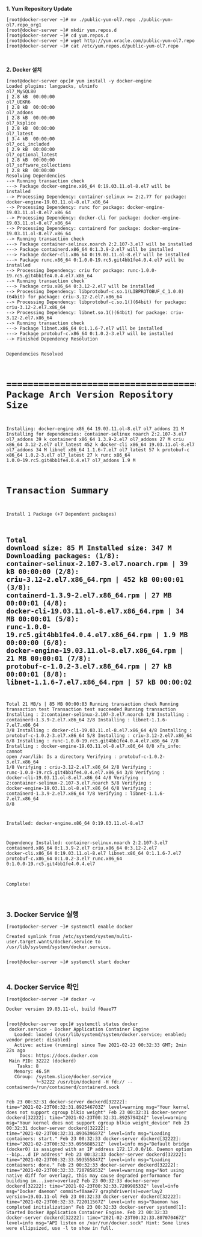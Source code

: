 <p></p>
<p><strong>1. Yum Repository Update</strong></p>
<div class="language-plaintext highlighter-rouge">
<div class="highlight">
<pre class="highlight"><code>[root@docker-server ~]# mv ./public-yum-ol7.repo ./public-yum-ol7.repo_org1
[root@docker-server ~]# mkdir yum.repos.d
[root@docker-server ~]# cd yum.repos.d
[root@docker-server ~]# wget http://yum.oracle.com/public-yum-ol7.repo
[root@docker-server ~]# cat /etc/yum.repos.d/public-yum-ol7.repo
</code></pre>
</div>
</div>
<p>&nbsp;</p>
<p><strong>2. Docker 설치 </strong></p>
<div class="language-plaintext highlighter-rouge">
<div class="highlight">
<pre class="highlight"><code>[root@docker-server opc]# yum install -y docker-engine
Loaded plugins: langpacks, ulninfo
ol7_MySQL80                                                                                                                                                                            | 2.8 kB  00:00:00
ol7_UEKR6                                                                                                                                                                              | 2.8 kB  00:00:00
ol7_addons                                                                                                                                                                             | 2.8 kB  00:00:00
ol7_ksplice                                                                                                                                                                            | 2.8 kB  00:00:00
ol7_latest                                                                                                                                                                             | 3.4 kB  00:00:00
ol7_oci_included                                                                                                                                                                       | 2.9 kB  00:00:00
ol7_optional_latest                                                                                                                                                                    | 2.8 kB  00:00:00
ol7_software_collections                                                                                                                                                               | 2.8 kB  00:00:00
Resolving Dependencies
--> Running transaction check
---> Package docker-engine.x86_64 0:19.03.11.ol-8.el7 will be installed
--> Processing Dependency: container-selinux >= 2:2.77 for package: docker-engine-19.03.11.ol-8.el7.x86_64
--> Processing Dependency: runc for package: docker-engine-19.03.11.ol-8.el7.x86_64
--> Processing Dependency: docker-cli for package: docker-engine-19.03.11.ol-8.el7.x86_64
--> Processing Dependency: containerd for package: docker-engine-19.03.11.ol-8.el7.x86_64
--> Running transaction check
---> Package container-selinux.noarch 2:2.107-3.el7 will be installed
---> Package containerd.x86_64 0:1.3.9-2.el7 will be installed
---> Package docker-cli.x86_64 0:19.03.11.ol-8.el7 will be installed
---> Package runc.x86_64 0:1.0.0-19.rc5.git4bb1fe4.0.4.el7 will be installed
--> Processing Dependency: criu for package: runc-1.0.0-19.rc5.git4bb1fe4.0.4.el7.x86_64
--> Running transaction check
---> Package criu.x86_64 0:3.12-2.el7 will be installed
--> Processing Dependency: libprotobuf-c.so.1(LIBPROTOBUF_C_1.0.0)(64bit) for package: criu-3.12-2.el7.x86_64
--> Processing Dependency: libprotobuf-c.so.1()(64bit) for package: criu-3.12-2.el7.x86_64
--> Processing Dependency: libnet.so.1()(64bit) for package: criu-3.12-2.el7.x86_64
--> Running transaction check
---> Package libnet.x86_64 0:1.1.6-7.el7 will be installed
---> Package protobuf-c.x86_64 0:1.0.2-3.el7 will be installed
--> Finished Dependency Resolution

Dependencies Resolved

============================================================================================================================
 Package                       Arch          Version                                 Repository                 Size
============================================================================================================================
Installing:
 docker-engine                 x86_64        19.03.11.ol-8.el7                       ol7_addons                  21 M
Installing for dependencies:
 container-selinux             noarch        2:2.107-3.el7                           ol7_addons                  39 k
 containerd                    x86_64        1.3.9-2.el7                             ol7_addons                  27 M
 criu                          x86_64        3.12-2.el7                              ol7_latest                 452 k
 docker-cli                    x86_64        19.03.11.ol-8.el7                       ol7_addons                  34 M
 libnet                        x86_64        1.1.6-7.el7                             ol7_latest                  57 k
 protobuf-c                    x86_64        1.0.2-3.el7                             ol7_latest                  27 k
 runc                          x86_64        1.0.0-19.rc5.git4bb1fe4.0.4.el7         ol7_addons                 1.9 M

Transaction Summary
============================================================================================================================
Install  1 Package (+7 Dependent packages)

Total download size: 85 M
Installed size: 347 M
Downloading packages:
(1/8): container-selinux-2.107-3.el7.noarch.rpm                                                                                                                                        |  39 kB  00:00:00
(2/8): criu-3.12-2.el7.x86_64.rpm                                                                                                                                                      | 452 kB  00:00:01
(3/8): containerd-1.3.9-2.el7.x86_64.rpm                                                                                                                                               |  27 MB  00:00:01
(4/8): docker-cli-19.03.11.ol-8.el7.x86_64.rpm                                                                                                                                         |  34 MB  00:00:01
(5/8): runc-1.0.0-19.rc5.git4bb1fe4.0.4.el7.x86_64.rpm                                                                                                                                 | 1.9 MB  00:00:00
(6/8): docker-engine-19.03.11.ol-8.el7.x86_64.rpm                                                                                                                                      |  21 MB  00:00:01
(7/8): protobuf-c-1.0.2-3.el7.x86_64.rpm                                                                                                                                               |  27 kB  00:00:01
(8/8): libnet-1.1.6-7.el7.x86_64.rpm                                                                                                                                                   |  57 kB  00:00:02
-----------------------------------------------------------------------------------------------------------------------
Total                                                                                        21 MB/s |  85 MB  00:00:03
Running transaction check
Running transaction test
Transaction test succeeded
Running transaction
  Installing : 2:container-selinux-2.107-3.el7.noarch                                                                                                                                                     1/8
  Installing : containerd-1.3.9-2.el7.x86_64                                                                                                                                                              2/8
  Installing : libnet-1.1.6-7.el7.x86_64                                                                                                                                                                  3/8
  Installing : docker-cli-19.03.11.ol-8.el7.x86_64                                                                                                                                                        4/8
  Installing : protobuf-c-1.0.2-3.el7.x86_64                                                                                                                                                              5/8
  Installing : criu-3.12-2.el7.x86_64                                                                                                                                                                     6/8
  Installing : runc-1.0.0-19.rc5.git4bb1fe4.0.4.el7.x86_64                                                                                                                                                7/8
  Installing : docker-engine-19.03.11.ol-8.el7.x86_64                                                                                                                                                     8/8
xfs_info: cannot open /var/lib: Is a directory
  Verifying  : protobuf-c-1.0.2-3.el7.x86_64                                                                                                                                                              1/8
  Verifying  : criu-3.12-2.el7.x86_64                                                                                                                                                                     2/8
  Verifying  : runc-1.0.0-19.rc5.git4bb1fe4.0.4.el7.x86_64                                                                                                                                                3/8
  Verifying  : docker-cli-19.03.11.ol-8.el7.x86_64                                                                                                                                                        4/8
  Verifying  : 2:container-selinux-2.107-3.el7.noarch                                                                                                                                                     5/8
  Verifying  : docker-engine-19.03.11.ol-8.el7.x86_64                                                                                                                                                     6/8
  Verifying  : containerd-1.3.9-2.el7.x86_64                                                                                                                                                              7/8
  Verifying  : libnet-1.1.6-7.el7.x86_64                                                                                                                                                                  8/8

Installed:
  docker-engine.x86_64 0:19.03.11.ol-8.el7

Dependency Installed:
  container-selinux.noarch 2:2.107-3.el7        containerd.x86_64 0:1.3.9-2.el7 criu.x86_64 0:3.12-2.el7 docker-cli.x86_64 0:19.03.11.ol-8.el7 libnet.x86_64 0:1.1.6-7.el7 protobuf-c.x86_64 0:1.0.2-3.el7
  runc.x86_64 0:1.0.0-19.rc5.git4bb1fe4.0.4.el7

Complete!
</code></pre>
</div>
</div>
<p>&nbsp;</p>
<p><strong><font size="4">3. Docker Service 실행</font></strong></p>
<pre class="highlight"><code>[root@docker-server ~]# systemctl enable docker
<p>Created symlink from /etc/systemd/system/multi-user.target.wants/docker.service to /usr/lib/systemd/system/docker.service.</p>
[root@docker-server ~]# systemctl start docker
</code></pre>
<p>&nbsp;</p>
<p><strong><font size="4">4. Docker Service 확인</font></strong></p>
<pre class="highlight"><code>[root@docker-server ~]# docker -v
<p>Docker version 19.03.11-ol, build f0aae77<p>
[root@docker-server opc]# systemctl status docker
 docker.service - Docker Application Container Engine
   Loaded: loaded (/usr/lib/systemd/system/docker.service; enabled; vendor preset: disabled)
   Active: active (running) since Tue 2021-02-23 00:32:33 GMT; 2min 22s ago
     Docs: https://docs.docker.com
 Main PID: 32222 (dockerd)
    Tasks: 8
   Memory: 46.5M
   CGroup: /system.slice/docker.service
           └─32222 /usr/bin/dockerd -H fd:// --containerd=/run/containerd/containerd.sock

Feb 23 00:32:31 docker-server dockerd[32222]: time="2021-02-23T00:32:31.892546703Z" level=warning msg="Your kernel does not support cgroup blkio weight"
Feb 23 00:32:31 docker-server dockerd[32222]: time="2021-02-23T00:32:31.892579424Z" level=warning msg="Your kernel does not support cgroup blkio weight_device"
Feb 23 00:32:31 docker-server dockerd[32222]: time="2021-02-23T00:32:31.893639687Z" level=info msg="Loading containers: start."
Feb 23 00:32:33 docker-server dockerd[32222]: time="2021-02-23T00:32:33.095688521Z" level=info msg="Default bridge (docker0) is assigned with an IP address 172.17.0.0/16. Daemon option --bip...d IP address"
Feb 23 00:32:33 docker-server dockerd[32222]: time="2021-02-23T00:32:33.593555847Z" level=info msg="Loading containers: done."
Feb 23 00:32:33 docker-server dockerd[32222]: time="2021-02-23T00:32:33.720785853Z" level=warning msg="Not using native diff for overlay2, this may cause degraded performance for building im...iver=overlay2
Feb 23 00:32:33 docker-server dockerd[32222]: time="2021-02-23T00:32:33.720998533Z" level=info msg="Docker daemon" commit=f0aae77 graphdriver(s)=overlay2 version=19.03.11-ol
Feb 23 00:32:33 docker-server dockerd[32222]: time="2021-02-23T00:32:33.722011567Z" level=info msg="Daemon has completed initialization"
Feb 23 00:32:33 docker-server systemd[1]: Started Docker Application Container Engine.
Feb 23 00:32:33 docker-server dockerd[32222]: time="2021-02-23T00:32:33.807070467Z" level=info msg="API listen on /var/run/docker.sock"
Hint: Some lines were ellipsized, use -l to show in full.
<code></pre>
